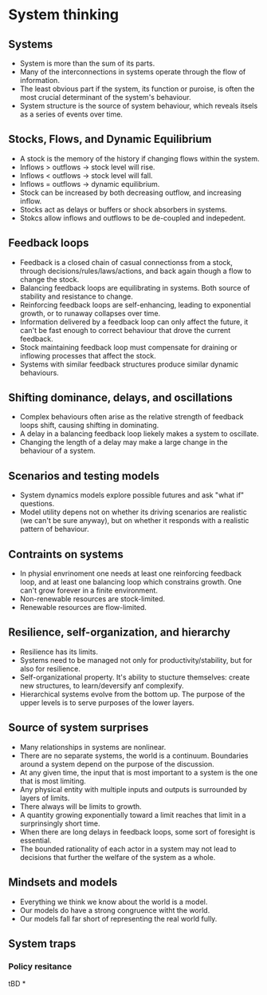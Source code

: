 # System thinking

## Systems

*  System is more than the sum of its parts.
*  Many of the interconnections in systems operate through the flow of information.
*  The least obvious part if the system, its function or puroise, is often the most crucial determinant of the system's behaviour.
*  System structure is the source of system behaviour, which reveals itsels as a series of events over time.

## Stocks, Flows, and Dynamic Equilibrium

*  A stock is the memory of the history if changing flows within the system.
*  Inflows > outflows -> stock level will rise.
*  Inflows < outflows -> stock level will fall.
*  Inflows = outflows -> dynamic equilibrium.
*  Stock can be increased by both decreasing outflow, and increasing inflow.
*  Stocks act as delays or buffers or shock absorbers in systems.
*  Stokcs allow inflows and outflows to be de-coupled and indepedent.

## Feedback loops

*  Feedback is a closed chain of casual connectionss from a stock, through decisions/rules/laws/actions, and back again though a flow to change the stock.
*  Balancing feedback loops are equilibrating in systems. Both source of stability and resistance to change.
*  Reinforcing feedback loops are self-enhancing, leading to exponential growth, or to runaway collapses over time.
*  Information delivered by a feedback loop can only affect the future, it can't be fast enough to correct behaviour that drove the current feedback.
*  Stock maintaining feedback loop must compensate for draining or inflowing processes that affect the stock.
*  Systems with similar feedback structures produce similar dynamic behaviours.

## Shifting dominance, delays, and oscillations

*  Complex behaviours often arise as the relative strength of feedback loops shift, causing shifting in dominating.
*  A delay in a balancing feedback loop liekely makes a system to oscillate.
*  Changing the length of a delay may make a large change in the behaviour of a system.

## Scenarios and testing models

*  System dynamics models explore possible futures and ask "what if" questions.
*  Model utility depens not on whether its driving scenarios are realistic (we can't be sure anyway), but on whether it responds with a realistic pattern of behaviour.

## Contraints on systems

*  In physial envrinoment one needs at least one reinforcing feedback loop, and at least one balancing loop which constrains growth. One can't grow forever in a finite environment.
*  Non-renewable resources are stock-limited.
*  Renewable resources are flow-limited.

## Resilience, self-organization, and hierarchy

*  Resilience has its limits.
*  Systems need to be managed not only for productivity/stability, but for also for resilience.
*  Self-organizational property. It's ability to stucture themselves: create new structures, to learn/deversify anf complexify.
*  Hierarchical systems evolve from the bottom up. The purpose of the upper levels is to serve purposes of the lower layers.

## Source of system surprises

*  Many relationships in systems are nonlinear.
*  There are no separate systems, the world is a continuum. Boundaries around a system depend on the purpose of the discussion.
*  At any given time, the input that is most important to a system is the one that is most limiting.
*  Any physical entity with multiple inputs and outputs is surrounded by layers of limits.
*  There always will be limits to growth.
*  A quantity growing exponentially toward a limit reaches that limit in a surprinsingly short time.
*  When there are long delays in feedback loops, some sort of foresight is essential.
*  The bounded rationality of each actor in a system may not lead to decisions that further the welfare of the system as a whole.

## Mindsets and models

*  Everything we think we know about the world is a model.
*  Our models do have a strong congruence witht the world.
*  Our models fall far short of representing the real world fully.

## System traps

### Policy resitance

tBD
*  
